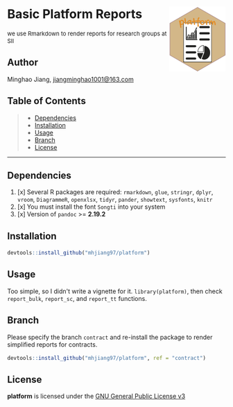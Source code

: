 # Basic Platform Reports <img src="https://github.com/mhjiang97/platform/blob/master/data-raw/platform.png" align="right" height="150" width="130/"/>

<font size="2"> we use Rmarkdown to render reports for research groups at SII </font>

## Author

Minghao Jiang, [jiangminghao1001\@163.com](mailto:jiangminghao1001@163.com)

## Table of Contents

> -   [Dependencies](#dependencies)
> -   [Installation](#installation)
> -   [Usage](#usage)
> -   [Branch](#branch)
> -   [License](#license)

------------------------------------------------------------------------

## Dependencies

1.  [x] Several R packages are required: `rmarkdown`, `glue`, `stringr`, `dplyr`, `vroom`, `DiagrammeR`, `openxlsx`, `tidyr`, `pander`, `showtext`, `sysfonts`, `knitr`
2.  [x] You must install the font `Songti` into your system
3.  [x] Version of `pandoc` >= **2.19.2**

## Installation

``` r
devtools::install_github("mhjiang97/platform")
```

## Usage

Too simple, so I didn't write a vignette for it.
`library(platform)`, then check `report_bulk`, `report_sc`, and `report_tt` functions.

## Branch

Please specify the branch `contract` and re-install the package to render simplified reports for contracts.

``` r
devtools::install_github("mhjiang97/platform", ref = "contract")
```

## License

**platform** is licensed under the [GNU General Public License v3](http://www.gnu.org/licenses/gpl-3.0.html)
